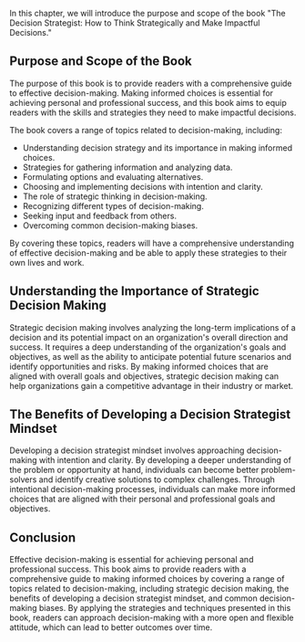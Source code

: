 
In this chapter, we will introduce the purpose and scope of the book "The Decision Strategist: How to Think Strategically and Make Impactful Decisions."

Purpose and Scope of the Book
-----------------------------

The purpose of this book is to provide readers with a comprehensive guide to effective decision-making. Making informed choices is essential for achieving personal and professional success, and this book aims to equip readers with the skills and strategies they need to make impactful decisions.

The book covers a range of topics related to decision-making, including:

* Understanding decision strategy and its importance in making informed choices.
* Strategies for gathering information and analyzing data.
* Formulating options and evaluating alternatives.
* Choosing and implementing decisions with intention and clarity.
* The role of strategic thinking in decision-making.
* Recognizing different types of decision-making.
* Seeking input and feedback from others.
* Overcoming common decision-making biases.

By covering these topics, readers will have a comprehensive understanding of effective decision-making and be able to apply these strategies to their own lives and work.

Understanding the Importance of Strategic Decision Making
---------------------------------------------------------

Strategic decision making involves analyzing the long-term implications of a decision and its potential impact on an organization's overall direction and success. It requires a deep understanding of the organization's goals and objectives, as well as the ability to anticipate potential future scenarios and identify opportunities and risks. By making informed choices that are aligned with overall goals and objectives, strategic decision making can help organizations gain a competitive advantage in their industry or market.

The Benefits of Developing a Decision Strategist Mindset
--------------------------------------------------------

Developing a decision strategist mindset involves approaching decision-making with intention and clarity. By developing a deeper understanding of the problem or opportunity at hand, individuals can become better problem-solvers and identify creative solutions to complex challenges. Through intentional decision-making processes, individuals can make more informed choices that are aligned with their personal and professional goals and objectives.

Conclusion
----------

Effective decision-making is essential for achieving personal and professional success. This book aims to provide readers with a comprehensive guide to making informed choices by covering a range of topics related to decision-making, including strategic decision making, the benefits of developing a decision strategist mindset, and common decision-making biases. By applying the strategies and techniques presented in this book, readers can approach decision-making with a more open and flexible attitude, which can lead to better outcomes over time.
